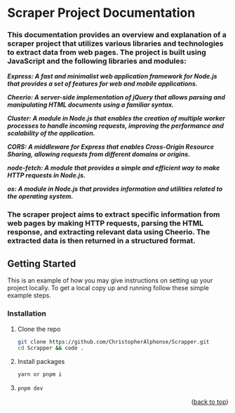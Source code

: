 # Scraper Project Documentation

### This documentation provides an overview and explanation of a scraper project that utilizes various libraries and technologies to extract data from web pages. The project is built using JavaScript and the following libraries and modules:

**_Express: A fast and minimalist web application framework for Node.js that provides a set of features for web and mobile applications._**

**_Cheerio: A server-side implementation of jQuery that allows parsing and manipulating HTML documents using a familiar syntax._**

**_Cluster: A module in Node.js that enables the creation of multiple worker processes to handle incoming requests, improving the performance and scalability of the application._**

**_CORS: A middleware for Express that enables Cross-Origin Resource Sharing, allowing requests from different domains or origins._**

_**node-fetch: A module that provides a simple and efficient way to make HTTP requests in Node.js.**_

**_os: A module in Node.js that provides information and utilities related to the operating system._**

### The scraper project aims to extract specific information from web pages by making HTTP requests, parsing the HTML response, and extracting relevant data using Cheerio. The extracted data is then returned in a structured format.



## Getting Started

This is an example of how you may give instructions on setting up your project locally.
To get a local copy up and running follow these simple example steps.

 
### Installation

1. Clone the repo
   ```sh
   git clone https://github.com/ChristopherAlphonse/Scrapper.git
   cd Scrapper && code .
   ```
2. Install packages
   ```sh
   yarn or pnpm i
   ```
3. ```sh
   pnpm dev
   ```

<p align="right">(<a href="#readme-top">back to top</a>)</p>

